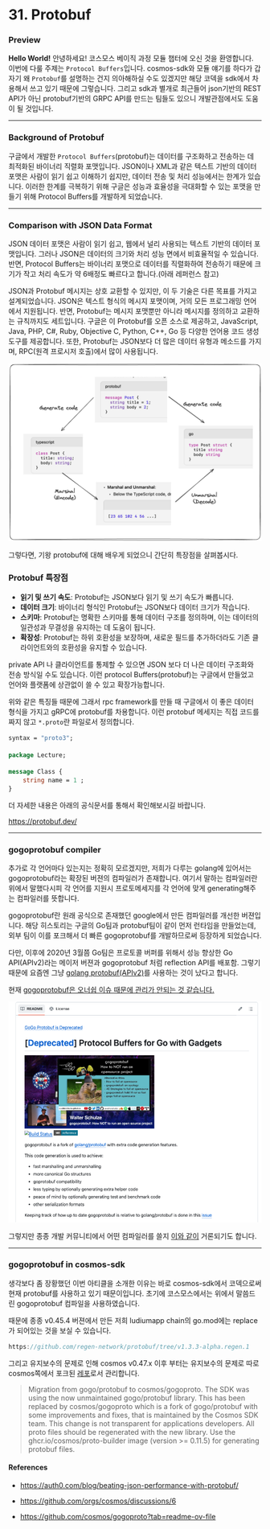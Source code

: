 # 31. Protobuf

### Preview

**Hello World!** 안녕하세요! 코스모스 베이직 과정 모듈 챕터에 오신 것을 환영합니다. 이번에 다룰 주제는 `Protocol Buffers`입니다. cosmos-sdk와 모듈 얘기를 하다가 갑자기 왜 `Protobuf`를 설명하는 건지 의아해하실 수도 있겠지만 해당 코덱을 sdk에서 차용해서 쓰고 있기 때문에 그렇습니다. 그리고 sdk과 별개로 최근들어 json기반의 REST API가 아닌 protobuf기반의 GRPC API를 만드는 팀들도 있으니 개발관점에서도 도움이 될 것입니다.

---

### Background of Protobuf

구글에서 개발한 `Protocol Buffers`(protobuf)는 데이터를 구조화하고 전송하는 데 최적화된 바이너리 직렬화 포맷입니다. JSON이나 XML과 같은 텍스트 기반의 데이터 포맷은 사람이 읽기 쉽고 이해하기 쉽지만, 데이터 전송 및 처리 성능에서는 한계가 있습니다. 이러한 한계를 극복하기 위해 구글은 성능과 효율성을 극대화할 수 있는 포맷을 만들기 위해 Protocol Buffers를 개발하게 되었습니다.

---

### Comparison with JSON Data Format

JSON 데이터 포맷은 사람이 읽기 쉽고, 웹에서 널리 사용되는 텍스트 기반의 데이터 포맷입니다. 그러나 JSON은 데이터의 크기와 처리 성능 면에서 비효율적일 수 있습니다. 반면, Protocol Buffers는 바이너리 포맷으로 데이터를 직렬화하여 전송하기 때문에 크기가 작고 처리 속도가 약 6배정도 빠르다고 합니다.(아래 레퍼런스 참고)

JSON과 Protobuf 메시지는 상호 교환할 수 있지만, 이 두 기술은 다른 목표를 가지고 설계되었습니다. JSON은 텍스트 형식의 메시지 포맷이며, 거의 모든 프로그래밍 언어에서 지원됩니다. 반면, Protobuf는 메시지 포맷뿐만 아니라 메시지를 정의하고 교환하는 규칙까지도 세트입니다. 구글은 이 Protobuf를 오픈 소스로 제공하고, JavaScript, Java, PHP, C#, Ruby, Objective C, Python, C++, Go 등 다양한 언어용 코드 생성 도구를 제공합니다. 또한, Protobuf는 JSON보다 더 많은 데이터 유형과 메소드를 가지며, RPC(원격 프로시저 호출)에서 많이 사용됩니다.

![31_protobuf_example](./assets/31_protobuf_example.png)

그렇다면, 기왕 protobuf에 대해 배우게 되었으니 간단히 특장점을 살펴봅시다.

### Protobuf 특장점

- **읽기 및 쓰기 속도**: Protobuf는 JSON보다 읽기 및 쓰기 속도가 빠릅니다.
- **데이터 크기**: 바이너리 형식인 Protobuf는 JSON보다 데이터 크기가 작습니다.
- **스키마**: Protobuf는 명확한 스키마를 통해 데이터 구조를 정의하며, 이는 데이터의 일관성과 무결성을 유지하는 데 도움이 됩니다.
- **확장성**: Protobuf는 하위 호환성을 보장하며, 새로운 필드를 추가하더라도 기존 클라이언트와의 호환성을 유지할 수 있습니다.

private API 나 클라이언트를 통제할 수 있으면 JSON 보다 더 나은 데이터 구조화와 전송 방식일 수도 있습니다. 이런 protocol Buffers(protobuf)는 구글에서 만들었고 언어와 플랫폼에 상관없이 쓸 수 있고 확장가능합니다.

위와 같은 특징들 때문에 그래서 rpc framework를 만들 때 구글에서 이 좋은 데이터 형식을 가지고 gRPC에 protobuf를 차용합니다. 이런 protobuf 메세지는 직접 코드를 짜지 않고 `*.proto`란 파일로서 정의합니다.

```proto
syntax = "proto3";

package Lecture;

message Class {
    string name = 1 ;
}
```

더 자세한 내용은 아래의 공식문서를 통해서 확인해보시길 바랍니다.

https://protobuf.dev/

---

### gogoprotobuf compiler

추가로 각 언어마다 있는지는 정확히 모르겠지만, 저희가 다루는 golang에 있어서는 gogoprotobuf라는 확장된 버젼의 컴파일러가 존재합니다. 여기서 말하는 컴파일러란 위에서 말했다시피 각 언어를 지원시 프로토메세지를 각 언어에 맞게 generating해주는 컴파일러를 뜻합니다.

gogoprotobuf란 원래 공식으로 존재했던 google에서 만든 컴파일러를 개선한 버젼입니다. 해당 히스토리는 구글의 Go팀과 protobuf팀이 같이 먼저 런타임을 만들었는데, 외부 팀이 이를 포크해서 더 빠른 gogoprotobuf를 개발하므로써 등장하게 되었습니다.

다만, 이후에 2020년 3월쯤 Go팀은 프로토콜 버퍼를 위해서 성능 향상한 Go API(APIv2)라는 메이저 버젼과 gogoprotobuf 처럼 reflection API를 배포함. 그렇기 때문에 요즘엔 그냥 [golang protobuf(APIv2)](https://github.com/golang/protobuf)를 사용하는 것이 났다고 합니다.

현재 [gogoprotobuf은 오너쉽 이슈 때문에 관리가 안되는 것 같습니다.](https://github.com/gogo/protobuf/issues/691)

![31_gogoproto_image](./assets/31_gogoproto_image.png)

그렇지만 종종 개발 커뮤니티에서 어떤 컴파일러를 쓸지 [이와 같이](https://www.reddit.com/r/golang/comments/oy0ob1/which_protobuf_compiler_to_choose/) 거론되기도 합니다.

---

### gogoprotobuf in cosmos-sdk

생각보다 좀 장황했던 이번 아티클을 소개한 이유는 바로 cosmos-sdk에서 코덱으로써 현재 protobuf를 사용하고 있기 때문이입니다. 초기에 코스모스에서는 위에서 말씀드린 gogoprotobuf 컴파일을 사용하였습니다.

때문에 종종 v0.45.4 버젼에서 만든 저희 ludiumapp chain의 go.mod에는 replace가 되어있는 것을 보실 수 있습니다.

```go
https://github.com/regen-network/protobuf/tree/v1.3.3-alpha.regen.1
```

그리고 유지보수의 문제로 인해 cosmos v0.47.x 이후 부터는 유지보수의 문제로 따로 cosmos쪽에서 포크된 [레포](https://github.com/cosmos/gogoproto?tab=readme-ov-file)로서 관리합니다.

> Migration from gogo/protobuf to cosmos/gogoproto. The SDK was using the now unmaintained gogo/protobuf library. This has been replaced by cosmos/gogoproto which is a fork of gogo/protobuf with some improvements and fixes, that is maintained by the Cosmos SDK team. This change is not transparent for applications developers. All proto files should be regenerated with the new library. Use the ghcr.io/cosmos/proto-builder image (version >= 0.11.5) for generating protobuf files.

#### References

- https://auth0.com/blog/beating-json-performance-with-protobuf/

- https://github.com/orgs/cosmos/discussions/6

- https://github.com/cosmos/gogoproto?tab=readme-ov-file

